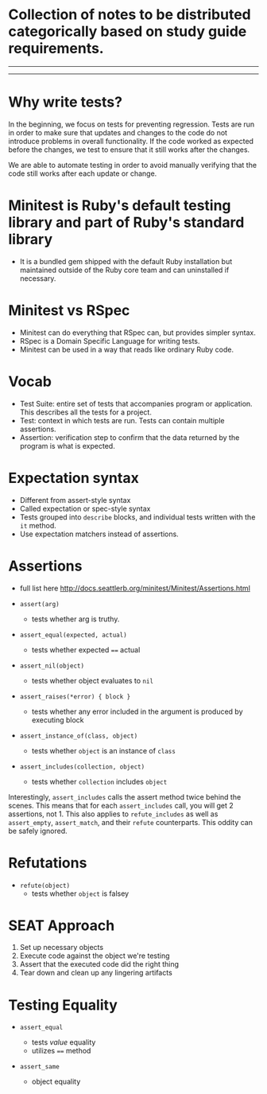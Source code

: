 # Collection of notes to be distributed categorically based on study guide requirements. 

---
---

# Why write tests?

In the beginning, we focus on tests for preventing regression. Tests are run in order to make sure that updates and changes to the code do not introduce problems in overall functionality. If the code worked as expected before the changes, we test to ensure that it still works after the changes. 

We are able to automate testing in order to avoid manually verifying that the code still works after each update or change. 


# Minitest is Ruby's default testing library and part of Ruby's standard library
  - It is a bundled gem shipped with the default Ruby installation but maintained outside of the Ruby core team and can uninstalled if necessary.


# Minitest vs RSpec

  - Minitest can do everything that RSpec can, but provides simpler syntax.
  - RSpec is a Domain Specific Language for writing tests.
  - Minitest can be used in a way that reads like ordinary Ruby code.

# Vocab 

  - Test Suite: entire set of tests that accompanies program or application. This describes all the tests for a project.
  - Test: context in which tests are run. Tests can contain multiple assertions.
  - Assertion: verification step to confirm that the data returned by the program is what is expected.

# Expectation syntax

  - Different from assert-style syntax 
  - Called expectation or spec-style syntax
  - Tests grouped into `describe` blocks, and individual tests written with the `it` method.
  - Use expectation matchers instead of assertions. 


# Assertions

  - full list here http://docs.seattlerb.org/minitest/Minitest/Assertions.html


- `assert(arg)` 
  - tests whether arg is truthy.

- `assert_equal(expected, actual)` 
  - tests whether expected `==` actual

- `assert_nil(object)`
  - tests whether object evaluates to `nil`

- `assert_raises(*error) { block }` 
  - tests whether any error included in the argument is produced by executing block

- `assert_instance_of(class, object)`
  - tests whether `object` is an instance of `class`

- `assert_includes(collection, object)`
  - tests whether `collection` includes `object`

Interestingly, `assert_includes` calls the assert method twice behind the scenes. This means that for each `assert_includes` call, you will get 2 assertions, not 1. This also applies to `refute_includes` as well as `assert_empty`, `assert_match`, and their `refute` counterparts. This oddity can be safely ignored.


# Refutations 

  - `refute(object)`
    - tests whether `object` is falsey


# SEAT Approach 

  1. Set up necessary objects 
  2. Execute code against the object we're testing
  3. Assert that the executed code did the right thing
  4. Tear down and clean up any lingering artifacts


# Testing Equality 

  - `assert_equal`
    - tests *value* equality
    - utilizes `==` method

  - `assert_same` 
    - object equality